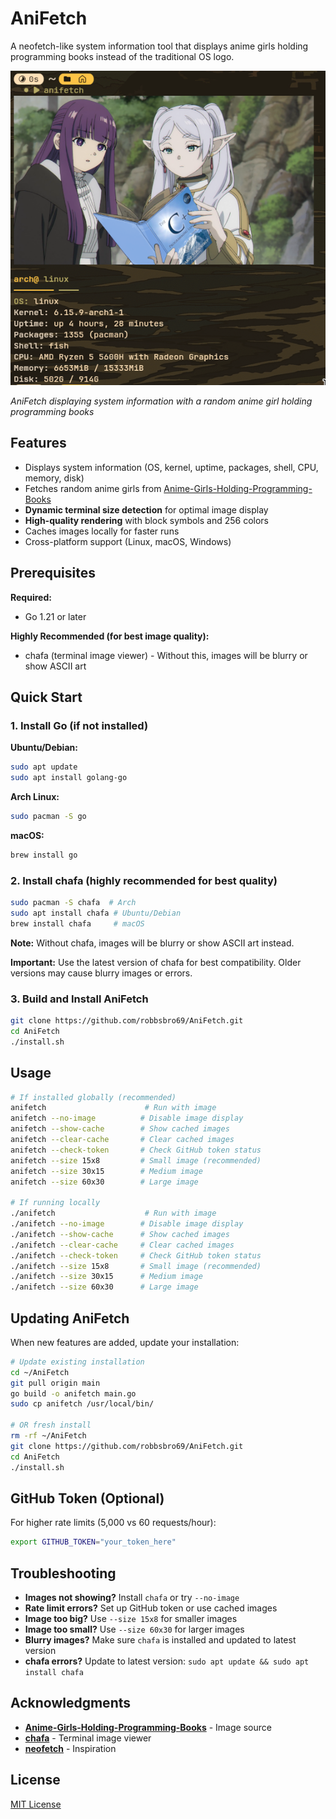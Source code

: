 # AniFetch

A neofetch-like system information tool that displays anime girls holding programming books instead of the traditional OS logo.

![AniFetch Example](pkg/example/screenshot-2025-08-05_09-48-50.png)

*AniFetch displaying system information with a random anime girl holding programming books*

## Features

- Displays system information (OS, kernel, uptime, packages, shell, CPU, memory, disk)
- Fetches random anime girls from [Anime-Girls-Holding-Programming-Books](https://github.com/cat-milk/Anime-Girls-Holding-Programming-Books)
- **Dynamic terminal size detection** for optimal image display
- **High-quality rendering** with block symbols and 256 colors
- Caches images locally for faster runs
- Cross-platform support (Linux, macOS, Windows)

## Prerequisites

**Required:**
- Go 1.21 or later

**Highly Recommended (for best image quality):**
- chafa (terminal image viewer) - Without this, images will be blurry or show ASCII art

## Quick Start

### 1. Install Go (if not installed)

**Ubuntu/Debian:**
```bash
sudo apt update
sudo apt install golang-go
```

**Arch Linux:**
```bash
sudo pacman -S go
```

**macOS:**
```bash
brew install go
```

### 2. Install chafa (highly recommended for best quality)

```bash
sudo pacman -S chafa  # Arch
sudo apt install chafa # Ubuntu/Debian
brew install chafa     # macOS
```

**Note:** Without chafa, images will be blurry or show ASCII art instead.

**Important:** Use the latest version of chafa for best compatibility. Older versions may cause blurry images or errors.

### 3. Build and Install AniFetch

```bash
git clone https://github.com/robbsbro69/AniFetch.git
cd AniFetch
./install.sh
```

## Usage

```bash
# If installed globally (recommended)
anifetch                      # Run with image
anifetch --no-image          # Disable image display
anifetch --show-cache        # Show cached images
anifetch --clear-cache       # Clear cached images
anifetch --check-token       # Check GitHub token status
anifetch --size 15x8         # Small image (recommended)
anifetch --size 30x15        # Medium image
anifetch --size 60x30        # Large image

# If running locally
./anifetch                    # Run with image
./anifetch --no-image        # Disable image display
./anifetch --show-cache      # Show cached images
./anifetch --clear-cache     # Clear cached images
./anifetch --check-token     # Check GitHub token status
./anifetch --size 15x8       # Small image (recommended)
./anifetch --size 30x15      # Medium image
./anifetch --size 60x30      # Large image
```

## Updating AniFetch

When new features are added, update your installation:

```bash
# Update existing installation
cd ~/AniFetch
git pull origin main
go build -o anifetch main.go
sudo cp anifetch /usr/local/bin/

# OR fresh install
rm -rf ~/AniFetch
git clone https://github.com/robbsbro69/AniFetch.git
cd AniFetch
./install.sh
```

## GitHub Token (Optional)

For higher rate limits (5,000 vs 60 requests/hour):

```bash
export GITHUB_TOKEN="your_token_here"
```

## Troubleshooting

- **Images not showing?** Install `chafa` or try `--no-image`
- **Rate limit errors?** Set up GitHub token or use cached images
- **Image too big?** Use `--size 15x8` for smaller images
- **Image too small?** Use `--size 60x30` for larger images
- **Blurry images?** Make sure `chafa` is installed and updated to latest version
- **chafa errors?** Update to latest version: `sudo apt update && sudo apt install chafa`

## Acknowledgments

- **[Anime-Girls-Holding-Programming-Books](https://github.com/cat-milk/Anime-Girls-Holding-Programming-Books)** - Image source
- **[chafa](https://hpjansson.org/chafa/)** - Terminal image viewer
- **[neofetch](https://github.com/dylanaraps/neofetch)** - Inspiration

## License

[MIT License](LICENSE)

